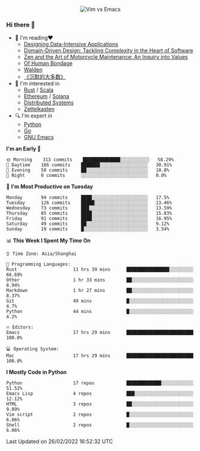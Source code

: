 <p align="center">
    <img src="https://gist.githubusercontent.com/coldnight/e696baffb094e71c96cb302118878eae/raw/40ea5053a6f66cc65f90f437e4173497da225958/banner.gif" alt="Vim vs Emacs" />
</p>

### Hi there 👋

- 📖 I'm reading❤️
    + [Designing Data-Intensive Applications](https://www.oreilly.com/library/view/designing-data-intensive-applications/9781491903063/)
    + [Domain-Driven Design: Tackling Complexity in the Heart of Software](https://www.dddcommunity.org/book/evans_2003/)
    + [Zen and the Art of Motorcycle Maintenance: An Inquiry into Values](https://en.wikipedia.org/wiki/Zen_and_the_Art_of_Motorcycle_Maintenance)
    + [Of Human Bondage](https://en.wikipedia.org/wiki/Of_Human_Bondage)
    + [Walden](https://en.wikipedia.org/wiki/Walden)
    + [《沉默的大多数》](https://en.wikipedia.org/wiki/Silent_majority)
- 🌱 I'm interested in
    + [Rust](https://www.rust-lang.org/) / [Scala](https://www.scala-lang.org/)
    + [Ethereum](https://ethereum.org/en/) / [Solana](https://solana.com/)
	+ [Distributed Systems](https://www.linuxzen.com/notes/topics/20200320174417_%E5%88%86%E5%B8%83%E5%BC%8F/)
	+ [Zettelkasten](https://www.linuxzen.com/notes/notes/20220120080920-slip_box/)
- 🔍 I'm expert in
    + [Python](https://www.python.org/)
    + [Go](https://go.dev/)
    + [GNU Emacs](https://www.gnu.org/software/emacs/)

<!--START_SECTION:waka-->
**I'm an Early 🐤** 

```text
🌞 Morning    313 commits    ██████████████░░░░░░░░░░░   58.29% 
🌆 Daytime    166 commits    ███████░░░░░░░░░░░░░░░░░░   30.91% 
🌃 Evening    58 commits     ██░░░░░░░░░░░░░░░░░░░░░░░   10.8% 
🌙 Night      0 commits      ░░░░░░░░░░░░░░░░░░░░░░░░░   0.0%

```
📅 **I'm Most Productive on Tuesday** 

```text
Monday       94 commits     ████░░░░░░░░░░░░░░░░░░░░░   17.5% 
Tuesday      126 commits    █████░░░░░░░░░░░░░░░░░░░░   23.46% 
Wednesday    73 commits     ███░░░░░░░░░░░░░░░░░░░░░░   13.59% 
Thursday     85 commits     ████░░░░░░░░░░░░░░░░░░░░░   15.83% 
Friday       91 commits     ████░░░░░░░░░░░░░░░░░░░░░   16.95% 
Saturday     49 commits     ██░░░░░░░░░░░░░░░░░░░░░░░   9.12% 
Sunday       19 commits     █░░░░░░░░░░░░░░░░░░░░░░░░   3.54%

```


📊 **This Week I Spent My Time On** 

```text
⌚︎ Time Zone: Asia/Shanghai

💬 Programming Languages: 
Rust                     11 hrs 39 mins      ████████████████░░░░░░░░░   66.69% 
Other                    1 hr 33 mins        ██░░░░░░░░░░░░░░░░░░░░░░░   8.94% 
Markdown                 1 hr 27 mins        ██░░░░░░░░░░░░░░░░░░░░░░░   8.37% 
Git                      49 mins             █░░░░░░░░░░░░░░░░░░░░░░░░   4.7% 
Python                   44 mins             █░░░░░░░░░░░░░░░░░░░░░░░░   4.2%

🔥 Editors: 
Emacs                    17 hrs 29 mins      █████████████████████████   100.0%

💻 Operating System: 
Mac                      17 hrs 29 mins      █████████████████████████   100.0%

```

**I Mostly Code in Python** 

```text
Python                   17 repos            █████████████░░░░░░░░░░░░   51.52% 
Emacs Lisp               4 repos             ███░░░░░░░░░░░░░░░░░░░░░░   12.12% 
HTML                     3 repos             ██░░░░░░░░░░░░░░░░░░░░░░░   9.09% 
Vim script               2 repos             █░░░░░░░░░░░░░░░░░░░░░░░░   6.06% 
Shell                    2 repos             █░░░░░░░░░░░░░░░░░░░░░░░░   6.06%

```



 Last Updated on 26/02/2022 16:52:32 UTC
<!--END_SECTION:waka-->
